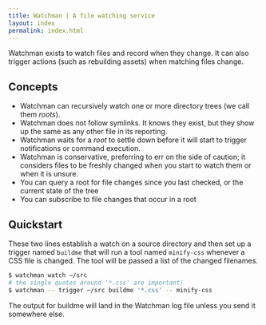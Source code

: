 ```yaml
---
title: Watchman | A file watching service
layout: index
permalink: index.html
---
```


Watchman exists to watch files and record when they change.  It can
also trigger actions (such as rebuilding assets) when matching files change.

## Concepts

 * Watchman can recursively watch one or more directory trees
   (we call them *roots*).
 * Watchman does not follow symlinks.  It knows they exist, but they show up
   the same as any other file in its reporting.
 * Watchman waits for a *root* to settle down before it will start
   to trigger notifications or command execution.
 * Watchman is conservative, preferring to err on the side of caution;
   it considers files to be freshly changed when you start to
   watch them or when it is unsure.
 * You can query a root for file changes since you last checked, or the
   current state of the tree
 * You can subscribe to file changes that occur in a root

## Quickstart

These two lines establish a watch on a source directory and then set up a
trigger named `buildme` that will run a tool named `minify-css` whenever a CSS
file is changed.  The tool will be passed a list of the changed filenames.

```bash
$ watchman watch ~/src
# the single quotes around '*.css' are important!
$ watchman -- trigger ~/src buildme '*.css' -- minify-css
```

The output for buildme will land in the Watchman log file unless you send it
somewhere else.
